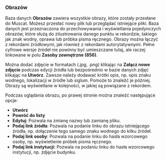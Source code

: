 ### Obrazów
Baza danych **Obrazów** zawiera wszystkie obrazy, które zostały przesłane do Muscat. Możesz przesłać nowy plik lub przeglądać istniejące pliki. Baza danych jest przeznaczona do przechowywania i wyświetlania pojedynczych obrazów, które służą do zilustrowania danego punktu w rekordzie, takiego jak znak wodny, oprawa lub próbka pisma ręcznego. Obrazy można łączyć z rekordami źródłowymi, jak również z rekordami autorytatywnymi. Pełne cyfrowe wersje źródeł nie powinny być umieszczane tutaj, ale raczej linkowane w polu **Zasoby zewnętrzne (856)**.  

Można dodać zdjęcie w formatach (.jpg, .png) klikając na **Załącz nowe zdjęcie** podczas edycji źródła lub bezpośrednio w bazie danych zdjęć klikając na **Utwórz**. Zawsze należy dodawać krótki opis, np. opis znaku wodnego, lokalizacji w źródle lub siglum. Pomoże to znaleźć je później. Obrazy są wyświetlane w kolejności, w jakiej są powiązane z rekordem.

Podczas oglądania obrazu, po prawej stronie można znaleźć następujące opcje:  
- **Utwórz**
- **Powróć do listy**  
- **Edytuj**: Pozwala na zmianę nazwy lub zamianę pliku.
- **Podaj link źródła**: Pozwala na podanie linku do obrazu istniejącego źródła, np. dołączenie tego samego znaku wodnego do kilku źródeł.
- **Podaj link osoby**: Pozwala na podanie linku do hasła wzorcowego osoby, np. wyświetlenie próbek pisma ręcznego.   
- **Podaj link instytucji:** Pozwala na podaniu linku do hasła wzorcowego instytucji, np. zdjęcie budynku.

